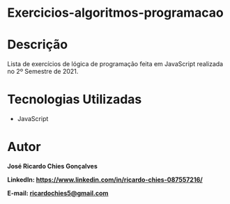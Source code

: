 # Exercicios-algoritmos-programacao

# Descrição
Lista de exercícios de lógica de programação feita em JavaScript realizada no 2º Semestre de 2021.

# Tecnologias Utilizadas
<ul>
  <li>JavaScript</li>
  </ul>
  
# Autor
<strong>José Ricardo Chies Gonçalves<strong>
  
LinkedIn:
https://www.linkedin.com/in/ricardo-chies-087557216/
  
 E-mail:
 ricardochies5@gmail.com
